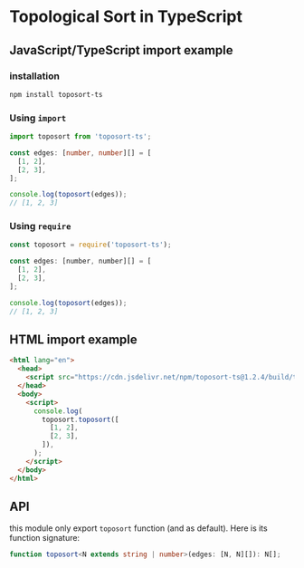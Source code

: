 # Topological Sort in TypeScript

## JavaScript/TypeScript import example

### installation

```bash
npm install toposort-ts
```

### Using `import`

```typescript
import toposort from 'toposort-ts';

const edges: [number, number][] = [
  [1, 2],
  [2, 3],
];

console.log(toposort(edges));
// [1, 2, 3]
```

### Using `require`

```javascript
const toposort = require('toposort-ts');

const edges: [number, number][] = [
  [1, 2],
  [2, 3],
];

console.log(toposort(edges));
// [1, 2, 3]
```

## HTML import example

```html
<html lang="en">
  <head>
    <script src="https://cdn.jsdelivr.net/npm/toposort-ts@1.2.4/build/toposort.min.js"></script>
  </head>
  <body>
    <script>
      console.log(
        toposort.toposort([
          [1, 2],
          [2, 3],
        ]),
      );
    </script>
  </body>
</html>
```

## API

this module only export `toposort` function (and as default). Here is its
function signature:

```typescript
function toposort<N extends string | number>(edges: [N, N][]): N[];
```
